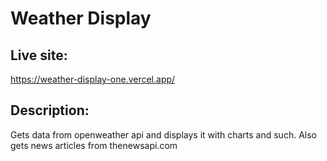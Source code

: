 # Weather Display

## Live site:

https://weather-display-one.vercel.app/

## Description:

Gets data from openweather api and displays it with charts and such.  Also gets news articles from thenewsapi.com
